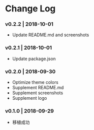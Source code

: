 
# Change Log

### v0.2.2 | 2018-10-01

- Update README.md and screenshots

### v0.2.1 | 2018-10-01

- Update package.json

### v0.2.0 | 2018-09-30

- Optimize theme colors
- Supplement README.md
- Supplement screenshots
- Supplement logo

###  v0.1.0 | 2018-09-29

- 移植成功
